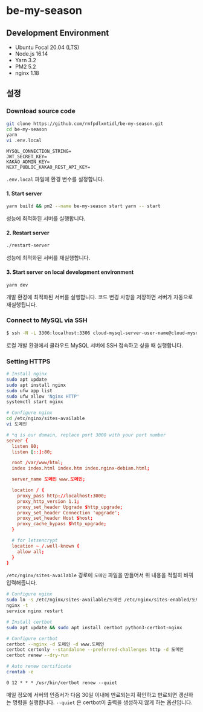 # be-my-season

## Development Environment

- Ubuntu Focal 20.04 (LTS)
- Node.js 16.14
- Yarn 3.2
- PM2 5.2
- nginx 1.18

## 설정

### Download source code

```bash
git clone https://github.com/rmfpdlxmtidl/be-my-season.git
cd be-my-season
yarn
vi .env.local
```

```
MYSQL_CONNECTION_STRING=
JWT_SECRET_KEY=
KAKAO_ADMIN_KEY=
NEXT_PUBLIC_KAKAO_REST_API_KEY=
```

`.env.local` 파일에 환경 변수를 설정합니다.

#### 1. Start server

```bash
yarn build && pm2 --name be-my-season start yarn -- start
```

성능에 최적화된 서버를 실행합니다.

#### 2. Restart server

```bash
./restart-server
```

성능에 최적화된 서버를 재실행합니다.

#### 3. Start server on local development environment

```
yarn dev
```

개발 환경에 최적화된 서버를 실행합니다. 코드 변경 사항을 저장하면 서버가 자동으로 재실행됩니다.

### Connect to MySQL via SSH

```bash
$ ssh -N -L 3306:localhost:3306 cloud-mysql-server-user-name@cloud-mysql-server-ip
```

로컬 개발 환경에서 클라우드 MySQL 서버에 SSH 접속하고 싶을 때 실행합니다.

### Setting HTTPS

```bash
# Install nginx
sudo apt update
sudo apt install nginx
sudo ufw app list
sudo ufw allow 'Nginx HTTP'
systemctl start nginx

# Configure nginx
cd /etc/nginx/sites-available
vi 도메인
```

```conf
# *q is our domain, replace port 3000 with your port number
server {
  listen 80;
  listen [::]:80;

  root /var/www/html;
  index index.html index.htm index.nginx-debian.html;

  server_name 도메인 www.도메인;

  location / {
    proxy_pass http://localhost:3000;
    proxy_http_version 1.1;
    proxy_set_header Upgrade $http_upgrade;
    proxy_set_header Connection 'upgrade';
    proxy_set_header Host $host;
    proxy_cache_bypass $http_upgrade;
  }

  # for letsencrypt
  location ~ /.well-known {
    allow all;
  }
}
```

`/etc/nginx/sites-available` 경로에 `도메인` 파일을 만들어서 위 내용을 적절히 바꿔 입력해줍니다.

```bash
# Configure nginx
sudo ln -s /etc/nginx/sites-available/도메인 /etc/nginx/sites-enabled/도메인
nginx -t
service nginx restart

# Install certbot
sudo apt update && sudo apt install certbot python3-certbot-nginx

# Configure certbot
certbot --nginx -d 도메인 -d www.도메인
certbot certonly --standalone --preferred-challenges http -d 도메인
certbot renew --dry-run

# Auto renew certificate
crontab -e
```

```
0 12 * * * /usr/bin/certbot renew --quiet
```

매일 정오에 서버의 인증서가 다음 30일 이내에 만료되는지 확인하고 만료되면 갱신하는 명령을 실행합니다. `--quiet` 은 certbot이 출력을 생성하지 않게 하는 옵션입니다.
